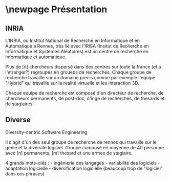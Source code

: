 \newpage
Présentation
============

INRIA
-----

L'INRIA, ou Institut National de Recherche en Informatique et en Automatique
a Rennes, très lié avec l'IRISA (Insitut de Recherche en Informatique et Systèmes Aléatoires) est un
centre de recherche en informatique et automatique.

Plus de [n] chercheurs dispersé dans des centres sur toute la france (et a l'etranger?) 
regroupés en groueps de recherches. Chaque groupe de recherche travaille sur un domaine precis comme par
exemple l'equipe "Hybrid" qui travaille sur la realité virtuelle et les interaction 3D.

Chaque equipe de recherche est composé d'un directeur de recherche, de chercheurs permanents, de post-doc,
d'inge de recherches, de thesards et de stagiaires.

Diverse
-------

Diversity-centric Software Engineering

Il s'agit d'un des seul groupe de recherche de rennes qui travaille sur le genie et la diversite logiciel.
Groupe composé en moyenne de 40 personne avec [n] permanents, [m] thesard et une armee de stagiaire.

4 grands mots-clés :
    - ingénierie des langages
    - variabilité des logiciels
    - adaptation logicielle
    - diversification logicielle
    (beaucoup trop de "logiciel" dans ces phrases)

